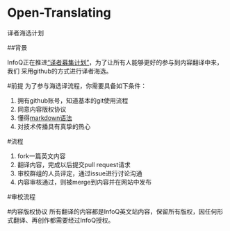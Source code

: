 Open-Translating
================

译者海选计划


##背景

InfoQ正在推进[“译者募集计划”](http://e.weibo.com/1746173800/yBvHFg3be)，为了让所有人能够更好的参与到内容翻译中来，我们
采用github的方式进行译者海选。



#前提
为了参与海选译流程，你需要具备如下条件：

1. 拥有github账号，知道基本的git使用流程
2. 同意内容版权协议
3. 懂得[markdown语法](daringfireball.net/projects/markdown/syntax#html)
4. 对技术传播具有真挚的热心

#流程
1. fork一篇英文内容
2. 翻译内容，完成以后提交pull request请求
3. 审校群组的人员评定，通过issue进行讨论沟通
4. 内容审核通过，则被merge到内容并在网站中发布


#审校流程


#内容版权协议
所有翻译的内容都是InfoQ英文站内容，保留所有版权，因任何形式翻译、再创作都需要经过InfoQ授权。


